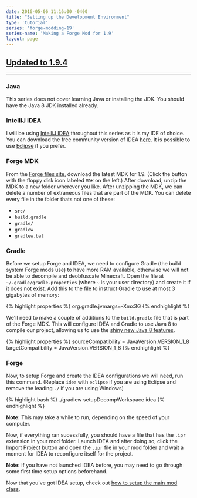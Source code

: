 ```yaml
---
date: 2016-05-06 11:16:00 -0400
title: "Setting up the Development Environment"
type: 'tutorial'
series: 'forge-modding-19'
series-name: 'Making a Forge Mod for 1.9'
layout: page
---
```


## [Updated to 1.9.4](/tutorials/forge-modding-194/)

-----

### Java
This series does not cover learning Java or installing the JDK. You should have the Java 8 JDK installed already.

### IntelliJ IDEA
I will be using [IntelliJ IDEA](https://jetbrains.com/idea/) throughout this series as it is my IDE of choice. You can download the free community version of IDEA [here](https://www.jetbrains.com/idea/). It is possible to use [Eclipse](https://www.eclipse.org/) if you prefer.

### Forge MDK
From the [Forge files site](http://files.minecraftforge.net/maven/net/minecraftforge/forge/index_1.9.html), download the latest MDK for 1.9. (Click the button with the floppy disk icon labeled `MDK` on the left.) After download, unzip the MDK to a new folder wherever you like. After unzipping the MDK, we can delete a number of extraneous files that are part of the MDK. You can delete every file in the folder thats not one of these:

- `src/`
- `build.gradle`
- `gradle/`
- `gradlew`
- `gradlew.bat`

### Gradle
Before we setup Forge and IDEA, we need to configure Gradle (the build system Forge mods use) to have more RAM available, otherwise we will not be able to decompile and deobfuscate Minecraft. Open the file at `~/.gradle/gradle.properties` (where `~` is your user directory) and create it if it does not exist. Add this to the file to instruct Gradle to use at most 3 gigabytes of memory:

{% highlight properties %}
org.gradle.jvmargs=-Xmx3G
{% endhighlight %}

We'll need to make a couple of additions to the `build.gradle` file that is part of the Forge MDK. This will configure IDEA and Gradle to use Java 8 to compile our project, allowing us to use the [shiny new Java 8 features](http://www.oracle.com/technetwork/java/javase/8-whats-new-2157071.html).

{% highlight properties %}
sourceCompatibility = JavaVersion.VERSION_1_8
targetCompatibility = JavaVersion.VERSION_1_8
{% endhighlight %}

### Forge
Now, to setup Forge and create the IDEA configurations we will need, run this command. (Replace `idea` with `eclipse` if you are using Eclipse and remove the leading `./` if you are using Windows)

{% highlight bash %}
./gradlew setupDecompWorkspace idea
{% endhighlight %}

**Note:** This may take a while to run, depending on the speed of your computer. 

Now, if everything ran sucessfully, you should have a file that has the `.ipr` extension in your mod folder. Launch IDEA and after doing so, click the Import Project button and open the `.ipr` file in your mod folder and wait a moment for IDEA to reconfigure itself for the project.

**Note:** If you have not launched IDEA before, you may need to go through some first time setup options beforehand.

Now that you've got IDEA setup, check out [how to setup the main mod class](/tutorials/forge-modding-19/main-mod-class/).